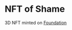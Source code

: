 # NFT of Shame
3D NFT minted on [Foundation](https://foundation.app/@jrdntnnr/cryptoleague-hogeg-18899)
<br/>
<div className="nft-embed"></div>
<script
  async
  src="https://nfte.app/api/embed.js?contract=0x3B3ee1931Dc30C1957379FAc9aba94D1C48a5405&tokenId=18899">
</script>
